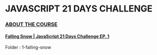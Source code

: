 # JAVASCRIPT 21 DAYS CHALLENGE

### [ABOUT THE COURSE](https://www.js21.dev/)

#### [Falling Snow | JavaScript 21 Days Challenge EP. 1](https://youtu.be/oKY8tJLA5nU)

Folder : 1-falling-snow
